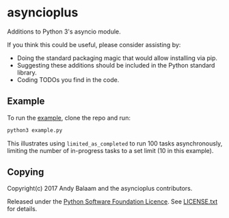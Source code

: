 # asyncioplus

Additions to Python 3's asyncio module.

If you think this could be useful, please consider assisting by:

* Doing the standard packaging magic that would allow installing via pip.
* Suggesting these additions should be included in the Python standard library.
* Coding TODOs you find in the code.

## Example

To run the [example](example.py), clone the repo and run:

```bash
python3 example.py
```

This illustrates using `limited_as_completed` to run 100 tasks asynchronously,
limiting the number of in-progress tasks to a set limit (10 in this example).

## Copying

Copyright(c) 2017 Andy Balaam and the asyncioplus contributors.

Released under the [Python Software Foundation Licence](https://docs.python.org/3/license.html).
See [LICENSE.txt](LICENSE.txt) for details.
